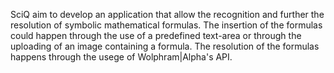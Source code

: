 SciQ aim to develop an application that allow the recognition and further the resolution of symbolic mathematical formulas.
The insertion of the formulas could happen through the use of a predefined text-area or through the uploading of an image containing a formula.
The resolution of the formulas happens through the usege of Wolphram|Alpha's API.
